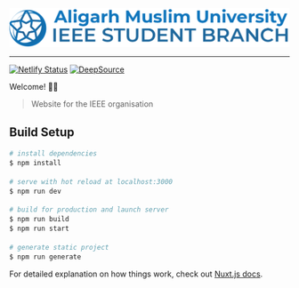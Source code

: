 <p align="center">
  <a href="https://ieeeamu.netlify.com" target="_blank">
    <img src="./static/logo.png">
  </a>
</p>
<hr>

[![Netlify Status](https://api.netlify.com/api/v1/badges/a1bb8c64-efaa-4ac3-94b5-bec42f76cfc7/deploy-status)](https://app.netlify.com/sites/ieee-amu/deploys) [![DeepSource](https://static.deepsource.io/deepsource-badge-light-mini.svg)](https://deepsource.io/gh/ieee-amu/ieee-amu/?ref=repository-badge)

Welcome! 👋🏼

> Website for the IEEE organisation

## Build Setup

``` bash
# install dependencies
$ npm install

# serve with hot reload at localhost:3000
$ npm run dev

# build for production and launch server
$ npm run build
$ npm run start

# generate static project
$ npm run generate
```

For detailed explanation on how things work, check out [Nuxt.js docs](https://nuxtjs.org).
